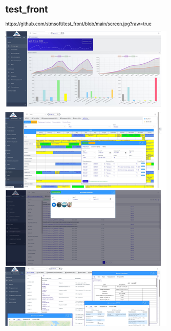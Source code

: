 # test_front
https://github.com/stmsoft/test_front/blob/main/screen.jpg?raw=true

![Screenshot](screen.jpg)
